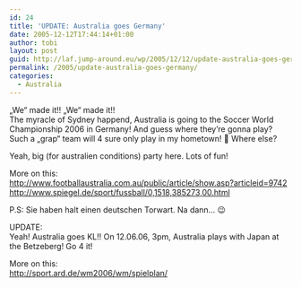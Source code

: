 ```yaml
---
id: 24
title: 'UPDATE: Australia goes Germany'
date: 2005-12-12T17:44:14+01:00
author: tobi
layout: post
guid: http://laf.jump-around.eu/wp/2005/12/12/update-australia-goes-germany/
permalink: /2005/update-australia-goes-germany/
categories:
  - Australia
---
```

&#8222;We&#8220; made it!! &#8222;We&#8220; made it!!  
The myracle of Sydney happend, Australia is going to the Soccer World Championship 2006 in Germany! And guess where they&#8217;re gonna play? Such a &#8222;grap&#8220; team will 4 sure only play in my hometown! 🙂 Where else?

Yeah, big (for australien conditions) party here. Lots of fun!

More on this:  
<http://www.footballaustralia.com.au/public/article/show.asp?articleid=9742>  
<http://www.spiegel.de/sport/fussball/0,1518,385273,00.html>

P.S: Sie haben halt einen deutschen Torwart. Na dann&#8230; 😉

UPDATE:  
Yeah! Australia goes KL!! On 12.06.06, 3pm, Australia plays with Japan at the Betzeberg! Go 4 it!

More on this:  
<http://sport.ard.de/wm2006/wm/spielplan/>